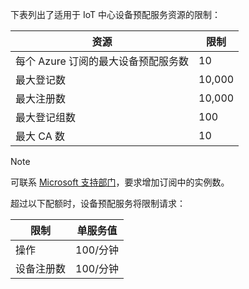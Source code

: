 下表列出了适用于 IoT 中心设备预配服务资源的限制：

| 资源 | 限制 |
| --- | --- |
| 每个 Azure 订阅的最大设备预配服务数 | 10 |
| 最大登记数 | 10,000 |
| 最大注册数 | 10,000 |
| 最大登记组数 | 100 |
| 最大 CA 数 | 10 |

> [!NOTE]
> 可联系 [Microsoft 支持部门](https://azure.microsoft.com/support/options/)，要求增加订阅中的实例数。

超过以下配额时，设备预配服务将限制请求：

| 限制 | 单服务值 |
| --- | --- |
| 操作 | 100/分钟 |
| 设备注册数 | 100/分钟 |
